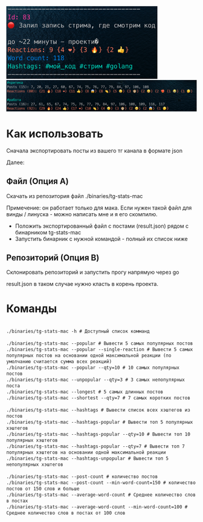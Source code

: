 <img src="images/main.png" width="400px" />
<img src="images/hashtags.png" width="800px" />

# Как использовать

Сначала экспортировать посты из вашего тг канала в формате json

Далее:

## Файл (Опция A)
Скачать из репозитория файл ./binaries/tg-stats-mac

Примечение: он работает только для мака. Если нужен такой файл для винды / линуска - можно написать мне и я его скомпилю.

- Положить экспортированный файл с постами (result.json) рядом с бинарником tg-stats-mac
- Запустить бинарник с нужной командой - полный их список ниже

## Репозиторий (Опция B)
Склонировать репозиторий и запустить прогу напрямую через go

result.json в таком случае нужно класть в корень проекта.

# Команды
```shell

./binaries/tg-stats-mac -h # Доступный список комманд

./binaries/tg-stats-mac --popular # Вывести 5 самых популярных постов
./binaries/tg-stats-mac --popular --single-reaction # Вывести 5 самых популярных постов на основании одной максимальной реакции (по умолчанию считается сумма всех реакций)
./binaries/tg-stats-mac --popular --qty=10 # 10 самых популярных постов
./binaries/tg-stats-mac --unpopular --qty=3 # 3 самых непопулярных поста
./binaries/tg-stats-mac --longest # 5 самых длинных постов
./binaries/tg-stats-mac --shortest --qty=7 # 7 самых коротких постов

./binaries/tg-stats-mac --hashtags # Вывести список всех хэштегов из постов 
./binaries/tg-stats-mac --hashtags-popular # Вывести топ 5 популярных хэштегов
./binaries/tg-stats-mac --hashtags-popular --qty=10 # Вывести топ 10 популярных хэштегов
./binaries/tg-stats-mac --hashtags-popular --qty=7 # Вывести топ 7 популярных хэштегов на основании одной максимальной реакции
./binaries/tg-stats-mac --hashtags-unpopular # Вывести топ 5 непопулярных хэштегов

./binaries/tg-stats-mac --post-count # количество постов
./binaries/tg-stats-mac --post-count --min-word-count=150 # количество постов от 150 слов и больше 
./binaries/tg-stats-mac --average-word-count # Среднее количество слов в постах
./binaries/tg-stats-mac --average-word-count --min-word-count=100 # Среднее количество слов в постах от 100 слов
```

